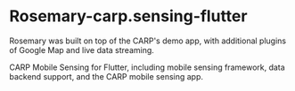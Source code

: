 # Rosemary-carp.sensing-flutter
Rosemary was built on top of the CARP's demo app, with additional plugins of Google Map and live data streaming.





CARP Mobile Sensing for Flutter, including mobile sensing framework, data backend support, and the CARP mobile sensing app.
